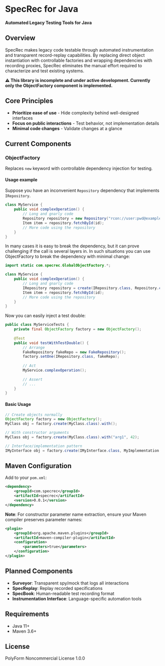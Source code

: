 # SpecRec for Java

**Automated Legacy Testing Tools for Java**

## Overview

SpecRec makes legacy code testable through automated instrumentation and transparent record-replay capabilities. By replacing direct object instantiation with controllable factories and wrapping dependencies with recording proxies, SpecRec eliminates the manual effort required to characterize and test existing systems.

**⚠️ This library is incomplete and under active development. Currently only the ObjectFactory component is implemented.**

## Core Principles

- **Prioritize ease of use** - Hide complexity behind well-designed interfaces
- **Focus on public interactions** - Test behavior, not implementation details  
- **Minimal code changes** - Validate changes at a glance

## Current Components

### ObjectFactory

Replaces `new` keyword with controllable dependency injection for testing.

#### Usage example

Suppose you have an inconvenient `Repository` dependency that implements `IRepository`.

```java
class MyService {
    public void complexOperation() {
        // Long and gnarly code
        Repository repository = new Repository("rcon://user:pwd@example.com/");
        Item item = repository.fetchById(id);
        // More code using the repository
    }
}
```

In many cases it is easy to break the dependency, but it can prove challenging if the call is several layers in.
In such situations you can use ObjectFactory to break the dependency with minimal change:

```java
import static com.specrec.GlobalObjectFactory.*;

class MyService {
    public void complexOperation() {
        // Long and gnarly code
        IRepository repository = create(IRepository.class, Repository.class).with("rcon://user:pwd@example.com/");
        Item item = repository.fetchById(id);
        // More code using the repository
    }
}
```

Now you can easily inject a test double:

```java
public class MyServiceTests {
    private final ObjectFactory factory = new ObjectFactory();
    
    @Test
    public void testWithTestDouble() {
        // Arrange
        FakeRepository fakeRepo = new FakeRepository();
        factory.setOne(IRepository.class, fakeRepo);
        
        // Act
        MyService.complexOperation();
        
        // Assert
        // ...
    }
}
```

#### Basic Usage

```java
// Create objects normally
ObjectFactory factory = new ObjectFactory();
MyClass obj = factory.create(MyClass.class).with();

// With constructor arguments
MyClass obj = factory.create(MyClass.class).with("arg1", 42);

// Interface/implementation pattern
IMyInterface obj = factory.create(IMyInterface.class, MyImplementation.class).with();
```



## Maven Configuration

Add to your `pom.xml`:

```xml
<dependency>
    <groupId>com.specrec</groupId>
    <artifactId>specrec</artifactId>
    <version>0.0.1</version>
</dependency>
```

**Note**: For constructor parameter name extraction, ensure your Maven compiler preserves parameter names:

```xml
<plugin>
    <groupId>org.apache.maven.plugins</groupId>
    <artifactId>maven-compiler-plugin</artifactId>
    <configuration>
        <parameters>true</parameters>
    </configuration>
</plugin>
```

## Planned Components

- **Surveyor**: Transparent spy/mock that logs all interactions
- **SpecReplay**: Replay recorded specifications  
- **SpecBook**: Human-readable test recording format
- **Instrumentation Interface**: Language-specific automation tools

## Requirements

- Java 11+
- Maven 3.6+

## License

PolyForm Noncommercial License 1.0.0
